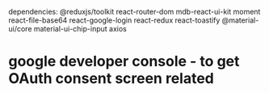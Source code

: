 dependencies:
@reduxjs/toolkit 
react-router-dom 
mdb-react-ui-kit 
moment 
react-file-base64 
react-google-login 
react-redux 
react-toastify 
@material-ui/core 
material-ui-chip-input 
axios

# google developer console - to get OAuth consent screen related